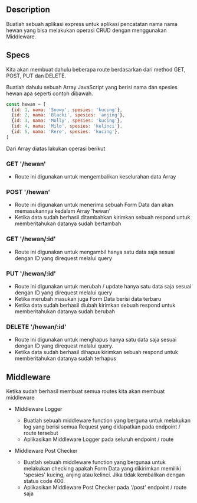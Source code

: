 ## Description
Buatlah sebuah aplikasi express untuk aplikasi pencatatan nama nama hewan yang bisa melakukan operasi CRUD dengan menggunakan Middleware.

## Specs
Kita akan membuat dahulu beberapa route berdasarkan dari method GET, POST, PUT dan DELETE.

Buatlah dahulu sebuah Array JavaScript yang berisi nama dan spesies hewan apa seperti contoh dibawah. 

``` js
const hewan = [
  {id: 1, nama: 'Snowy', spesies: 'kucing'},
  {id: 2, nama: 'Blacki', spesies: 'anjing'},
  {id: 3, nama: 'Molly', spesies: 'kucing'},
  {id: 4, nama: 'Milo', spesies: 'kelinci'},
  {id: 5, nama: 'Rere', spesies: 'kucing'},
]
```

Dari Array diatas lakukan operasi berikut
### GET '/hewan'
  - Route ini digunakan untuk mengembalikan keselurahan data Array 

### POST '/hewan' 
  - Route ini digunakan untuk menerima sebuah Form Data dan akan memasukannya kedalam Array 'hewan'
  - Ketika data sudah berhasil ditambahkan kirimkan sebuah respond untuk memberitahukan datanya sudah bertambah
  
### GET '/hewan/:id'
  - Route ini digunakan untuk mengambil hanya satu data saja sesuai dengan ID yang direquest melalui query

### PUT '/hewan/:id'
  - Route ini digunakan untuk merubah / update hanya satu data saja sesuai dengan ID yang direquest melalui query
  - Ketika merubah masukan juga Form Data berisi data terbaru
  - Ketika data sudah berhasil diubah kirimkan sebuah respond untuk memberitahukan datanya sudah berubah

### DELETE '/hewan/:id'
  - Route ini digunakan untuk menghapus hanya satu data saja sesuai dengan ID yang direquest melalui query.
  - Ketika data sudah berhasil dihapus kirimkan sebuah respond untuk memberitahukan datanya sudah terhapus

## Middleware

Ketika sudah berhasil membuat semua routes kita akan membuat middleware 

- Middleware Logger
  - Buatlah sebuah middleware function yang berguna untuk melakukan log yang berisi semua Request yang didapatkan pada endpoint / route tersebut
  - Aplikasikan Middleware Logger pada seluruh endpoint / route

- Middleware Post Checker
  - Buatlah sebuah middleware function yang bergunaa untuk melakukan checking apakah Form Data yang dikirimkan memiliki 'spesies' kucing, anjing atau kelinci. Jika tidak kembalikan dengan status code 400.
  - Aplikasikan Middleware Post Checker pada '/post' endpoint / route saja